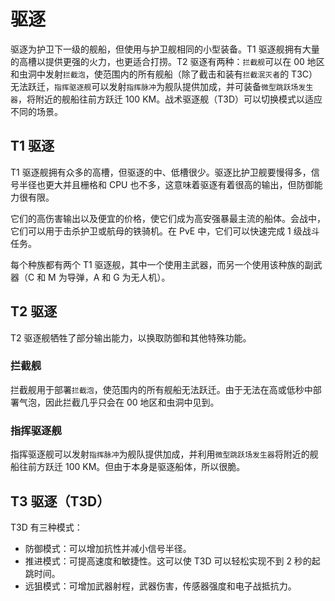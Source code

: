 # 驱逐

驱逐为护卫下一级的舰船，但使用与护卫舰相同的小型装备。T1 驱逐舰拥有大量的高槽以提供更强的火力，也更适合打捞。T2 驱逐有两种：`拦截舰`可以在 00 地区和虫洞中发射`拦截泡`，使范围内的所有舰船（除了截击和装有`拦截泯灭者`的 T3C）无法跃迁，`指挥驱逐舰`可以发射`指挥脉冲`为舰队提供加成，并可装备`微型跳跃场发生器`，将附近的舰船往前方跃迁 100 KM。战术驱逐舰（T3D）可以切换模式以适应不同的场景。

## T1 驱逐

T1 驱逐舰拥有众多的高槽，但驱逐的中、低槽很少。驱逐比护卫舰要慢得多，信号半径也更大并且栅格和 CPU 也不多，这意味着驱逐有着很高的输出，但防御能力很有限。

它们的高伤害输出以及便宜的价格，使它们成为高安强暴最主流的船体。会战中，它们可以用于击杀护卫或航母的铁骑机。在 PvE 中，它们可以快速完成 1 级战斗任务。

每个种族都有两个 T1 驱逐舰，其中一个使用主武器，而另一个使用该种族的副武器（C 和 M 为导弹，A 和 G 为无人机）。

## T2 驱逐

T2 驱逐舰牺牲了部分输出能力，以换取防御和其他特殊功能。

### 拦截舰

拦截舰用于部署`拦截泡`，使范围内的所有舰船无法跃迁。由于无法在高或低秒中部署气泡，因此拦截几乎只会在 00 地区和虫洞中见到。

### 指挥驱逐舰

指挥驱逐舰可以发射`指挥脉冲`为舰队提供加成，并利用`微型跳跃场发生器`将附近的舰船往前方跃迁 100 KM。但由于本身是驱逐船体，所以很脆。

## T3 驱逐（T3D）

T3D 有三种模式：

- 防御模式：可以增加抗性并减小信号半径。
- 推进模式：可提高速度和敏捷性。这可以使 T3D 可以轻松实现不到 2 秒的起跳时间。
- 远狙模式：可增加武器射程，武器伤害，传感器强度和电子战抵抗力。
